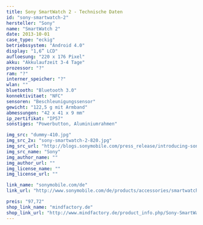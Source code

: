 ```yaml
---
title: Sony SmartWatch 2 - Technische Daten
id: "sony-smartwatch-2"
hersteller: "Sony"
name: "SmartWatch 2"
date: 2013-10-01
case_type: "eckig"
betriebssystem: "Android 4.0"
display: "1,6” LCD"
aufloesung: "220 x 176 Pixel"
akku: "Akkulaufzeit 3-4 Tage"
prozessor: "?"
ram: "?"
interner_speicher: "?"
wlan: ""
bluetooth: "Bluetooth 3.0"
konnektivitaet: "NFC"
sensoren: "Beschleunigungssensor"
gewicht: "122,5 g mit Armband"
abmessungen: "42 x 41 x 9 mm"
ip_zertifikat: "IP57"
sonstiges: "Powerbutton, Aluminiumrahmen"

img_src: "dummy-410.jpg"
img_src_2x: "sony-smartwatch-2-820.jpg"
img_src_url: "http://blogs.sonymobile.com/press_release/introducing-sony-smartwatch-2-the-worlds-first-water-resistant-smartwatch-with-nfc-connectivity/"
img_src_name: "Sony"
img_author_name: ""
img_author_url: ""
img_license_name: ""
img_license_url: ""

link_name: "sonymobile.com/de"
link_url: "http://www.sonymobile.com/de/products/accessories/smartwatch-2-sw2/"

preis: "97,72"
shop_link_name: "mindfactory.de"
shop_link_url: "http://www.mindfactory.de/product_info.php/Sony-SmartWatch-2-SW2-Silicon-schwarz_956774.html"
---
```

